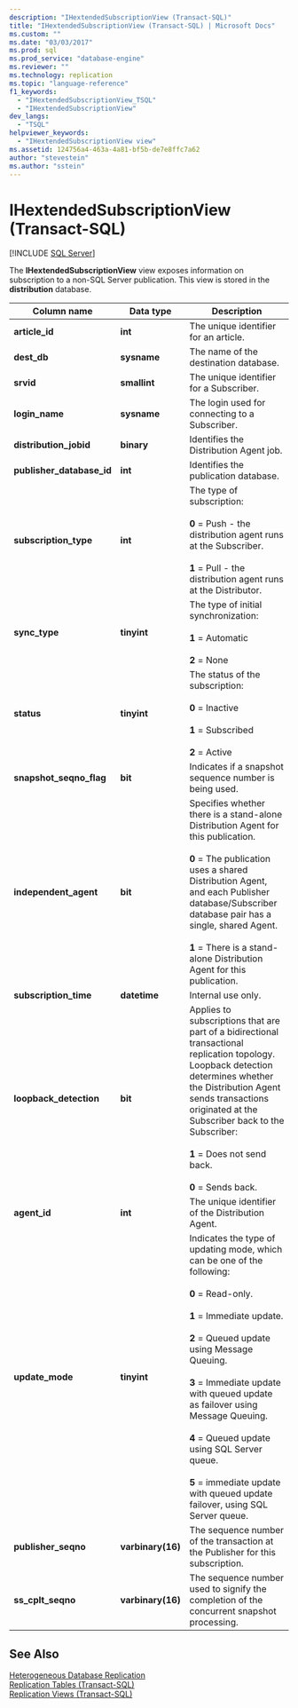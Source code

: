```yaml
---
description: "IHextendedSubscriptionView (Transact-SQL)"
title: "IHextendedSubscriptionView (Transact-SQL) | Microsoft Docs"
ms.custom: ""
ms.date: "03/03/2017"
ms.prod: sql
ms.prod_service: "database-engine"
ms.reviewer: ""
ms.technology: replication
ms.topic: "language-reference"
f1_keywords: 
  - "IHextendedSubscriptionView_TSQL"
  - "IHextendedSubscriptionView"
dev_langs: 
  - "TSQL"
helpviewer_keywords: 
  - "IHextendedSubscriptionView view"
ms.assetid: 124756a4-463a-4a81-bf5b-de7e8ffc7a62
author: "stevestein"
ms.author: "sstein"
---
```

# IHextendedSubscriptionView (Transact-SQL)
[!INCLUDE [SQL Server](../../includes/applies-to-version/sqlserver.md)]

  The **IHextendedSubscriptionView** view exposes information on subscription to a non-SQL Server publication. This view is stored in the **distribution** database.  
  
|Column name|Data type|Description|  
|-----------------|---------------|-----------------|  
|**article_id**|**int**|The unique identifier for an article.|  
|**dest_db**|**sysname**|The name of the destination database.|  
|**srvid**|**smallint**|The unique identifier for a Subscriber.|  
|**login_name**|**sysname**|The login used for connecting to a Subscriber.|  
|**distribution_jobid**|**binary**|Identifies the Distribution Agent job.|  
|**publisher_database_id**|**int**|Identifies the publication database.|  
|**subscription_type**|**int**|The type of subscription:<br /><br /> **0** = Push - the distribution agent runs at the Subscriber.<br /><br /> **1** = Pull - the distribution agent runs at the Distributor.|  
|**sync_type**|**tinyint**|The type of initial synchronization:<br /><br /> **1** = Automatic<br /><br /> **2** = None|  
|**status**|**tinyint**|The status of the subscription:<br /><br /> **0** = Inactive<br /><br /> **1** = Subscribed<br /><br /> **2** = Active|  
|**snapshot_seqno_flag**|**bit**|Indicates if a snapshot sequence number is being used.|  
|**independent_agent**|**bit**|Specifies whether there is a stand-alone Distribution Agent for this publication.<br /><br /> **0** = The publication uses a shared Distribution Agent, and each Publisher database/Subscriber database pair has a single, shared Agent.<br /><br /> **1** = There is a stand-alone Distribution Agent for this publication.|  
|**subscription_time**|**datetime**|Internal use only.|  
|**loopback_detection**|**bit**|Applies to subscriptions that are part of a bidirectional transactional replication topology. Loopback detection determines whether the Distribution Agent sends transactions originated at the Subscriber back to the Subscriber:<br /><br /> **1** = Does not send back.<br /><br /> **0** = Sends back.|  
|**agent_id**|**int**|The unique identifier of the Distribution Agent.|  
|**update_mode**|**tinyint**|Indicates the type of updating mode, which can be one of the following:<br /><br /> **0** = Read-only.<br /><br /> **1** = Immediate update.<br /><br /> **2** = Queued update using Message Queuing.<br /><br /> **3** = Immediate update with queued update as failover using Message Queuing.<br /><br /> **4** = Queued update using SQL Server queue.<br /><br /> **5** = immediate update with queued update failover, using SQL Server queue.|  
|**publisher_seqno**|**varbinary(16)**|The sequence number of the transaction at the Publisher for this subscription.|  
|**ss_cplt_seqno**|**varbinary(16)**|The sequence number used to signify the completion of the concurrent snapshot processing.|  
  
## See Also  
 [Heterogeneous Database Replication](../../relational-databases/replication/non-sql/heterogeneous-database-replication.md)   
 [Replication Tables &#40;Transact-SQL&#41;](../../relational-databases/system-tables/replication-tables-transact-sql.md)   
 [Replication Views &#40;Transact-SQL&#41;](../../relational-databases/system-views/replication-views-transact-sql.md)  
  
  
